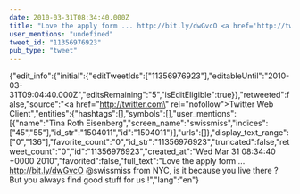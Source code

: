 ```yaml
---
date: 2010-03-31T08:34:40.000Z
title: "Love the apply form ... http://bit.ly/dwGvcO <a href='http://twitter.com/swissmiss'>@swissmiss</a> from NYC, is it because you live there ? But you always find good stuff for us !″"
user_mentions: "undefined"
tweet_id: "11356976923"
pub_type: "tweet"
---
```

{"edit_info":{"initial":{"editTweetIds":["11356976923"],"editableUntil":"2010-03-31T09:04:40.000Z","editsRemaining":"5","isEditEligible":true}},"retweeted":false,"source":"<a href=\"http://twitter.com\" rel=\"nofollow\">Twitter Web Client</a>","entities":{"hashtags":[],"symbols":[],"user_mentions":[{"name":"Tina Roth Eisenberg","screen_name":"swissmiss","indices":["45","55"],"id_str":"1504011","id":"1504011"}],"urls":[]},"display_text_range":["0","136"],"favorite_count":"0","id_str":"11356976923","truncated":false,"retweet_count":"0","id":"11356976923","created_at":"Wed Mar 31 08:34:40 +0000 2010","favorited":false,"full_text":"Love the apply form ... http://bit.ly/dwGvcO @swissmiss from NYC, is it because you live there ? But you always find good stuff for us !","lang":"en"}

